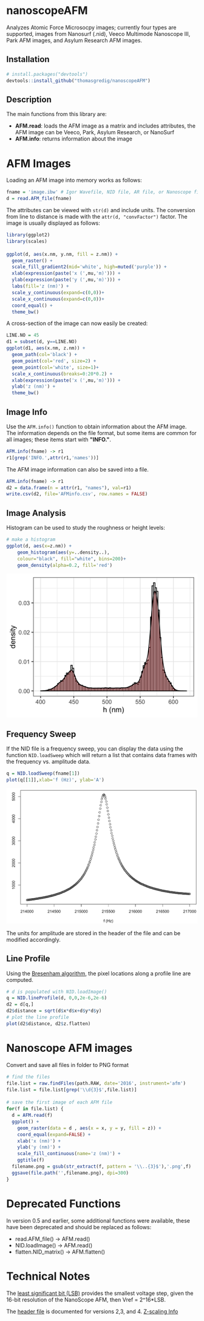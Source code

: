 # nanoscopeAFM

Analyzes Atomic Force Microsocpy images; currently four types are supported, images from Nanosurf (.nid), Veeco Multimode Nanoscope III, Park AFM images, and Asylum Research AFM images.


## Installation

```R
# install.packages("devtools")
devtools::install_github("thomasgredig/nanoscopeAFM")
```

## Description

The main functions from this library are:

- **AFM.read**: loads the AFM image as a matrix and includes attributes, the AFM image can be Veeco, Park, Asylum Research, or NanoSurf
- **AFM.info**: returns information about the image



# AFM Images

Loading an AFM image into memory works as follows:

```R
fname = 'image.ibw' # Igor Wavefile, NID file, AR file, or Nanoscope file
d = read.AFM_file(fname)
```

The attributes can be viewed with `str(d)` and include units. The conversion from line to distance is made with the `attr(d, "convFactor")` factor. The image is usually displayed as follows:

```R
library(ggplot2)
library(scales)

ggplot(d, aes(x.nm, y.nm, fill = z.nm)) + 
  geom_raster() +
  scale_fill_gradient2(mid='white', high=muted('purple')) +
  xlab(expression(paste('x (',mu,'m)'))) +
  ylab(expression(paste('y (',mu,'m)'))) +
  labs(fill='z (nm)') +
  scale_y_continuous(expand=c(0,0))+
  scale_x_continuous(expand=c(0,0))+
  coord_equal() +
  theme_bw()
```

A cross-section of the image can now easily be created:

```R
LINE.NO = 45
d1 = subset(d, y==LINE.NO)
ggplot(d1, aes(x.nm, z.nm)) +
  geom_path(col='black') + 
  geom_point(col='red', size=2) + 
  geom_point(col='white', size=1)+ 
  scale_x_continuous(breaks=0:20*0.2) + 
  xlab(expression(paste('x (',mu,'m)'))) +
  ylab('z (nm)') + 
  theme_bw()
```


## Image Info

Use the `AFM.info()` function to obtain information about the AFM image. The information depends on the file format, but some items are common for all images; these items start with **"INFO."**.

```R
AFM.info(fname) -> r1
r1[grep('INFO.',attr(r1,'names'))]
```

The AFM image information can also be saved into a file.

```R
AFM.info(fname) -> r1
d2 = data.frame(n = attr(r1, "names"), val=r1)
write.csv(d2, file='AFMinfo.csv', row.names = FALSE)
```


## Image Analysis

Histogram can be used to study the roughness or height levels:

```R
# make a histogram
ggplot(d, aes(x=z.nm)) +
    geom_histogram(aes(y=..density..),
    colour="black", fill="white", bins=200)+
    geom_density(alpha=0.2, fill='red')
```

![histogram example](images/CalibrationGrid-Histogram.png)




## Frequency Sweep

If the NID file is a frequency sweep, you can display the data using the function `NID.loadSweep` which will return a list that contains data frames with the frequency vs. amplitude data.

```R
q = NID.loadSweep(fname[1])
plot(q[[1]],xlab='f (Hz)', ylab='A')
```

![sample output for frequency sweep](images/Frequency-Sweep.png)

The units for amplitude are stored in the header of the file and can be modified accordingly.


## Line Profile

Using the [Bresenham algorithm](https://en.wikipedia.org/wiki/Bresenham%27s_line_algorithm), the pixel locations along a profile line are computed.


```R
# d is populated with NID.loadImage()
q = NID.lineProfile(d, 0,0,2e-6,2e-6)
d2 = d[q,]
d2$distance = sqrt(d$x*d$x+d$y*d$y)
# plot the line profile
plot(d2$distance, d2$z.flatten)
```

# Nanoscope AFM images


Convert and save all files in folder to PNG format
```R
# find the files
file.list = raw.findFiles(path.RAW, date='2016', instrument='afm')
file.list = file.list[grep('\\d{3}$',file.list)]

# save the first image of each AFM file
for(f in file.list) {
  d = AFM.read(f)
  ggplot() +
    geom_raster(data = d , aes(x = x, y = y, fill = z)) +
    coord_equal(expand=FALSE) +
    xlab('x (nm)') +
    ylab('y (nm)') +
    scale_fill_continuous(name='z (nm)') +
    ggtitle(f)
  filename.png = gsub(str_extract(f, pattern = '\\..{3}$'),'.png',f)
  ggsave(file.path('',filename.png), dpi=300)
}
```

# Deprecated Functions

In version 0.5 and earlier, some additional functions were available, these have been deprecated and should be replaced as follows:

* read.AFM_file() -> AFM.read()
* NID.loadImage() -> AFM.read()
* flatten.NID_matrix() -> AFM.flatten()


# Technical Notes

The [least significant bit (LSB)](https://masteringelectronicsdesign.com/an-adc-and-dac-least-significant-bit-lsb/) provides the smallest voltage step, given the 16-bit resolution of the NanoScope AFM, then Vref = 2^16*LSB.




The [header file](http://www.weizmann.ac.il/Chemical_Research_Support/surflab/peter/headers/) is documented for versions 2,3, and 4. [Z-scaling Info](https://bioafm.physics.leidenuniv.nl/dokuwiki/lib/exe/fetch.php?media=afm:nanoscope_software_8.10_user_guide-d_004-1025-000_.pdf)
